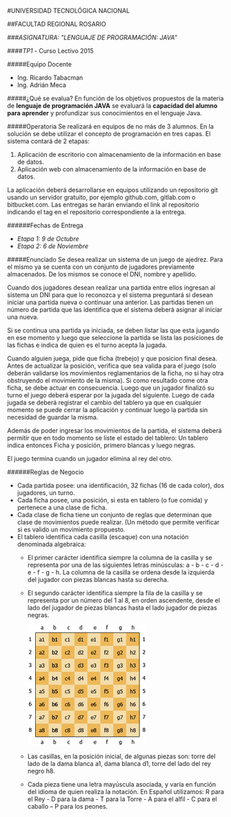 #UNIVERSIDAD TECNOLÓGICA NACIONAL

##FACULTAD REGIONAL ROSARIO

###*ASIGNATURA: "LENGUAJE DE PROGRAMACIÓN: JAVA"*

####*TP1* - Curso Lectivo 2015

#####Equipo Docente

- Ing. Ricardo Tabacman
- Ing. Adrián Meca

#####¿Qué se evalua?
En función de los objetivos propuestos de la  materia  de **lenguaje de programación JAVA** se evaluará la **capacidad del alumno para aprender** y profundizar sus conocimientos en el lenguaje Java.

#####Operatoria
Se realizará en equipos de no más de  3 alumnos. En la solución se debe utilizar el concepto de programación en tres capas. El sistema contará de 2 etapas:
1. Aplicación de escritorio con almacenamiento de la información en base de datos.
2. Aplicación web con almacenamiento de la información en base de datos.

La aplicación deberá desarrollarse en equipos utilizando un repositorio git usando un servidor gratuito, por ejemplo github.com, gitlab.com o bitbucket.com. Las entregas se harán enviando el link al repositorio indicando el tag en el repositorio correspondiente a la entrega.

######Fechas de Entrega
- *Etapa 1: 9 de Octubre*
- *Etapa 2: 6 de Noviembre*

#####Enunciado
Se desea realizar un sistema de un juego de ajedrez.
Para el mismo ya se cuenta con un conjunto de jugadores previamente almacenados. De los mismos se conoce el DNI, nombre y apellido.

Cuando dos jugadores desean realizar una partida entre ellos ingresan al sistema un DNI para que lo reconozca y el sistema preguntará si desean iniciar una partida nueva o continuar una anterior.
Las partidas tienen un número de partida que las identifica que el sistema deberá asignar al iniciar una nueva.

Si se continua una partida ya iniciada, se deben listar las que esta jugando en ese momento y luego que seleccione la partida se lista las posiciones de las fichas e indica de quien es el turno  acepta la jugada.

Cuando alguien juega, pide que ficha (trebejo) y que posicion final desea. Antes de actualizar la posición, verifica que sea valida para el juego (solo deberán validarse los movimientos reglamentarios de la ficha, no si hay otra obstruyendo el movimiento de la misma). Si como resultado come otra ficha, se debe actuar en consecuencia. Luego que un jugador finalizó su turno el juego deberá esperar por la jugada del siguiente.
Luego de cada jugada se deberá registrar el cambio del tablero ya que en cualquier momento se puede cerrar la aplicación y continuar luego la partida sin necesidad de guardar la misma.

Además de poder  ingresar los movimientos de la partida, el sistema deberá permitir que en todo momento se liste el estado del tablero: Un tablero indica entonces Ficha y posición, primero blancas y luego negras.

El juego termina cuando un jugador elimina al rey del otro.

######Reglas de Negocio

- Cada partida posee: una identificación, 32 fichas (16 de cada color), dos jugadores, un turno.
- Cada ficha posee, una posición, si esta en tablero (o fue comida) y pertenece a una clase de ficha.
- Cada clase de ficha tiene un conjunto de reglas que determinan que clase de movimientos puede realizar. (Un método que permite verificar si es valido un movimiento propuesto.
- El tablero identifica cada casilla (escaque) con una notación denominada algebraica:
  - El primer carácter identifica siempre la columna de la casilla y se representa por una de las siguientes letras minúsculas: a - b - c - d - e - f - g - h. La columna de la casilla se ordena desde la izquierda del jugador con piezas blancas hasta su derecha.
  - El segundo carácter identifica siempre la fila de la casilla y se representa por un número del 1 al 8, en orden ascendente, desde el lado del jugador de piezas blancas hasta el lado jugador de piezas negras.

      ![Board](./board.png)

  - Las casillas, en la posición inicial, de algunas piezas son: torre del lado de la dama blanca a1, dama blanca d1, torre del lado del rey negro h8.
  - Cada pieza tiene una letra mayúscula asociada, y varía en función del idioma de quien realiza la notación. En Español utilizamos: R para el Rey - D para la dama - T para la Torre - A para el alfil - C para el caballo – P para los peones.
